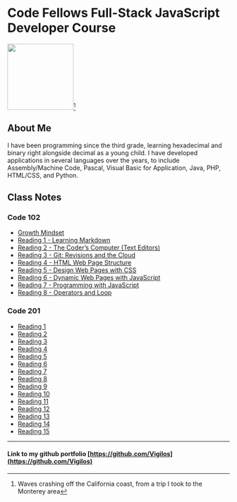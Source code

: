 # Code Fellows Full-Stack JavaScript Developer Course

<img src="DSC_0028.JPG" width=150 align=bottom />[^1]

## About Me

I have been programming since the third grade, learning hexadecimal and binary right alongside decimal as a young child. I have developed applications in several languages over the years, to include Assembly/Machine Code, Pascal, Visual Basic for Application, Java, PHP, HTML/CSS, and Python.

## Class Notes

### Code 102

- [Growth Mindset](mindset.md)
- [Reading 1 - Learning Markdown](reading1.md)
- [Reading 2 - The Coder’s Computer (Text Editors)](reading2.md)
- [Reading 3 - Git: Revisions and the Cloud](reading3.md)
- [Reading 4 - HTML Web Page Structure](reading4.md)
- [Reading 5 - Design Web Pages with CSS](reading5.md)
- [Reading 6 - Dynamic Web Pages with JavaScript](reading6.md)
- [Reading 7 - Programming with JavaScript](reading7.md)
- [Reading 8 - Operators and Loop](reading8.md)

### Code 201

- [Reading 1](reading201-1.md)
- [Reading 2](reading201-2.md)
- [Reading 3](reading201-3.md)
- [Reading 4](reading201-4.md)
- [Reading 5](reading201-5.md)
- [Reading 6](coming-soon.md)
- [Reading 7](coming-soon.md)
- [Reading 8](coming-soon.md)
- [Reading 9](coming-soon.md)
- [Reading 10](coming-soon.md)
- [Reading 11](coming-soon.md)
- [Reading 12](coming-soon.md)
- [Reading 13](coming-soon.md)
- [Reading 14](coming-soon.md)
- [Reading 15](coming-soon.md)

---

#### Link to my github portfolio [https://github.com/Vigilos](https://github.com/Vigilos)

[^1]: Waves crashing off the California coast, from a trip I took to the Monterey area
